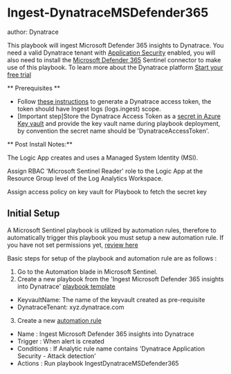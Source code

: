 # Ingest-DynatraceMSDefender365
author: Dynatrace

This playbook will ingest Microsoft Defender 365 insights to Dynatrace. You need a valid Dynatrace tenant with [Application Security](https://www.dynatrace.com/support/help/how-to-use-dynatrace/application-security) enabled, you will also need to install the [Microsoft Defender 365](https://learn.microsoft.com/en-us/azure/sentinel/connect-microsoft-365-defender) Sentinel connector to make use of this playbook. To learn more about the Dynatrace platform [Start your free trial](https://www.dynatrace.com/trial)

** Prerequisites ** 
- Follow [these instructions](https://www.dynatrace.com/support/help/get-started/access-tokens#create-api-token) to generate a Dynatrace access token, the token should have Ingest logs (logs.ingest) scope.
- [Important step]Store the Dynatrace Access Token as a [secret in Azure Key vault](https://learn.microsoft.com/en-us/azure/key-vault/secrets/quick-create-portal) and provide the key vault name during playbook deployment, by convention the secret name should be 'DynatraceAccessToken'.

** Post Install Notes:**

The Logic App creates and uses a Managed System Identity (MSI). 

Assign RBAC 'Microsoft Sentinel Reader' role to the Logic App at the Resource Group level of the Log Analytics Workspace.

Assign access policy on key vault for Playbook to fetch the secret key

## Initial Setup

A Microsoft Sentinel playbook is utilized by automation rules, therefore to automatically trigger this playbook you must setup a new automation rule. If you have not set permissions yet, [review here](https://docs.microsoft.com/azure/sentinel/automate-incident-handling-with-automation-rules#permissions-for-automation-rules-to-run-playbooks)

Basic steps for setup of the playbook and automation rule are as follows :

1. Go to the Automation blade in Microsoft Sentinel.
2. Create a new playbook from the 'Ingest Microsoft Defender 365 insights into Dynatrace' [playbook template](https://learn.microsoft.com/en-us/azure/sentinel/use-playbook-templates)
- KeyvaultName: The name of the keyvault created as pre-requisite
- DynatraceTenant: xyz.dynatrace.com
3. Create a new [automation rule](https://learn.microsoft.com/en-us/azure/sentinel/create-manage-use-automation-rules)
- Name : Ingest Microsoft Defender 365 insights into Dynatrace
- Trigger : When alert is created
- Conditions : If Analytic rule name contains 'Dynatrace Application Security - Attack detection'
- Actions : Run playbook IngestDynatraceMSDefender365